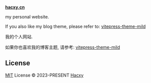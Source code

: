 **[hacxy.cn](https://hacxy.cn)**

my personal website.

If you also like my blog theme, please refer to: [vitepress-theme-mild](https://github.com/hacxy/vitepress-theme-mild)

我的个人网站.

如果你也喜欢我的博客主题, 请参考: [vitepress-theme-mild](https://github.com/hacxy/vitepress-theme-mild)

## License

[MIT](./LICENSE) License &copy; 2023-PRESENT [Hacxy](https://github.com/hacxy)
